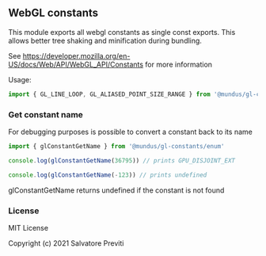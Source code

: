 ## WebGL constants

This module exports all webgl constants as single const exports.
This allows better tree shaking and minification during bundling.

See https://developer.mozilla.org/en-US/docs/Web/API/WebGL_API/Constants for more information

Usage:

```js
import { GL_LINE_LOOP, GL_ALIASED_POINT_SIZE_RANGE } from '@mundus/gl-constants'
```

### Get constant name

For debugging purposes is possible to convert a constant back to its name

```js
import { glConstantGetName } from '@mundus/gl-constants/enum'

console.log(glConstantGetName(36795)) // prints GPU_DISJOINT_EXT

console.log(glConstantGetName(-123)) // prints undefined
```

glConstantGetName returns undefined if the constant is not found

### License

MIT License

Copyright (c) 2021 Salvatore Previti

